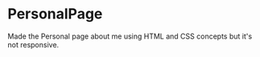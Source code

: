 # PersonalPage
Made the Personal page about me using HTML and CSS concepts but it's not responsive.
